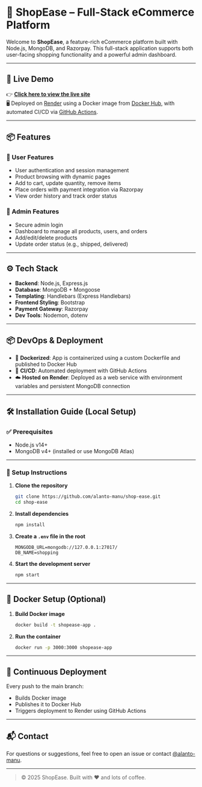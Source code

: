 
# 🛒 ShopEase – Full-Stack eCommerce Platform

Welcome to **ShopEase**, a feature-rich eCommerce platform built with Node.js, MongoDB, and Razorpay. This full-stack application supports both user-facing shopping functionality and a powerful admin dashboard.

---

## 🚀 Live Demo

👉 **[Click here to view the live site](https://shop-ease-l798.onrender.com/)**  
🖥️ Deployed on [Render](https://render.com) using a Docker image from [Docker Hub](https://hub.docker.com/), with automated CI/CD via [GitHub Actions](https://github.com/features/actions).

---

## 📦 Features

### 👤 User Features
- User authentication and session management
- Product browsing with dynamic pages
- Add to cart, update quantity, remove items
- Place orders with payment integration via Razorpay
- View order history and track order status

### 🔧 Admin Features
- Secure admin login
- Dashboard to manage all products, users, and orders
- Add/edit/delete products
- Update order status (e.g., shipped, delivered)

---

## ⚙️ Tech Stack

- **Backend**: Node.js, Express.js
- **Database**: MongoDB + Mongoose
- **Templating**: Handlebars (Express Handlebars)
- **Frontend Styling**: Bootstrap
- **Payment Gateway**: Razorpay
- **Dev Tools**: Nodemon, dotenv

---

## 📦 DevOps & Deployment

- 🐳 **Dockerized**: App is containerized using a custom Dockerfile and published to Docker Hub
- 🚀 **CI/CD**: Automated deployment with GitHub Actions
- ☁️ **Hosted on Render**: Deployed as a web service with environment variables and persistent MongoDB connection

---

## 🛠️ Installation Guide (Local Setup)

### ✅ Prerequisites
- Node.js v14+  
- MongoDB v4+ (installed or use MongoDB Atlas)

---

### 🔧 Setup Instructions

1. **Clone the repository**
   ```bash
   git clone https://github.com/alanto-manu/shop-ease.git
   cd shop-ease
   ```

2. **Install dependencies**
   ```bash
   npm install
   ```

3. **Create a `.env` file in the root**
   ```env
   MONGODB_URL=mongodb://127.0.0.1:27017/
   DB_NAME=shopping
   ```

4. **Start the development server**
   ```bash
   npm start
   ```

---

## 🐳 Docker Setup (Optional)

1. **Build Docker image**
   ```bash
   docker build -t shopease-app .
   ```

2. **Run the container**
   ```bash
   docker run -p 3000:3000 shopease-app
   ```

---

## 🔄 Continuous Deployment

Every push to the main branch:
- Builds Docker image
- Publishes it to Docker Hub
- Triggers deployment to Render using GitHub Actions

---

## 📬 Contact

For questions or suggestions, feel free to open an issue or contact [@alanto-manu](https://github.com/alanto-manu).

---

> © 2025 ShopEase. Built with ❤️ and lots of coffee.
```
